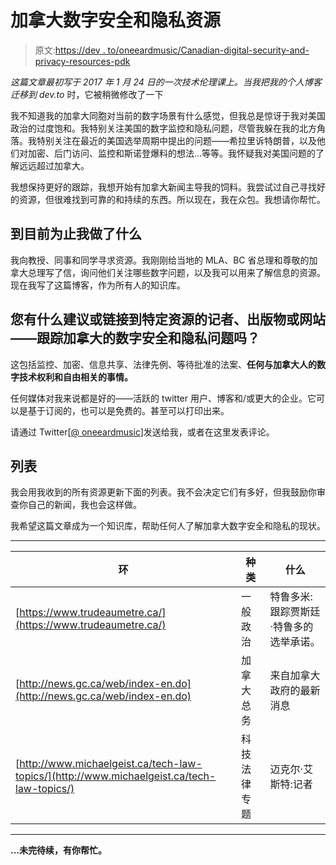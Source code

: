 # 加拿大数字安全和隐私资源

> 原文:[https://dev . to/oneeardmusic/Canadian-digital-security-and-privacy-resources-pdk](https://dev.to/oneearedmusic/canadian-digital-security-and-privacy-resources-pdk)

*这篇文章最初写于 2017 年 1 月 24 日的一次技术伦理课上。当我把我的个人博客迁移到 dev.to* 时，它被稍微修改了一下

我不知道我的加拿大同胞对当前的数字场景有什么感觉，但我总是惊讶于我对美国政治的过度饱和。我特别关注美国的数字监控和隐私问题，尽管我躲在我的北方角落。我特别关注在最近的美国选举周期中提出的问题——希拉里诉特朗普，以及他们对加密、后门访问、监控和斯诺登爆料的想法...等等。我怀疑我对美国问题的了解远远超过加拿大。

我想保持更好的跟踪，我想开始有加拿大新闻主导我的饲料。我尝试过自己寻找好的资源，但很难找到可靠的和持续的东西。所以现在，我在众包。我想请你帮忙。

## 到目前为止我做了什么

我向教授、同事和同学寻求资源。我刚刚给当地的 MLA、BC 省总理和尊敬的加拿大总理写了信，询问他们关注哪些数字问题，以及我可以用来了解信息的资源。现在我写了这篇博客，作为所有人的知识库。

## 您有什么建议或链接到特定资源的记者、出版物或网站——跟踪加拿大的数字安全和隐私问题吗？

这包括监控、加密、信息共享、法律先例、等待批准的法案、**任何与加拿大人的数字技术权利和自由相关的事情。**

任何媒体对我来说都是好的——活跃的 twitter 用户、博客和/或更大的企业。它可以是基于订阅的，也可以是免费的。甚至可以打印出来。

请通过 Twitter[[@ oneeardmusic](https://dev.to/oneearedmusic)]发送给我，或者在这里发表评论。

## 列表

我会用我收到的所有资源更新下面的列表。我不会决定它们有多好，但我鼓励你审查你自己的新闻，我也会这样做。

我希望这篇文章成为一个知识库，帮助任何人了解加拿大数字安全和隐私的现状。

* * *

| 环 | 种类 | 什么 |
| --- | --- | --- |
| [https://www.trudeaumetre.ca/](https://www.trudeaumetre.ca/) | 一般政治 | 特鲁多米:跟踪贾斯廷·特鲁多的选举承诺。 |
| [http://news.gc.ca/web/index-en.do](http://news.gc.ca/web/index-en.do) | 加拿大总务 | 来自加拿大政府的最新消息 |
| [http://www.michaelgeist.ca/tech-law-topics/](http://www.michaelgeist.ca/tech-law-topics/) | 科技法律专题 | 迈克尔·艾斯特:记者 |

* * *

**...未完待续，有你帮忙。**